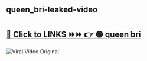 
 ## queen_bri-leaked-video 

# <h2><a href="https://clipsfans.com/queen_bri&ref=git">🔗 Click to LINKS ⏩⏩ 👉 🟢 queen bri </a></h2>

<a href="https://clipsfans.com/queen_bri&ref=git" rel="nofollow" data-target="animated-image.originalLink"><img src="https://i.ibb.co.com/xMMVF88/686577567.gif" alt="Viral Video Original" style="max-width: 100%; display: inline-block;" data-target="animated-image.originalImage"></a>
